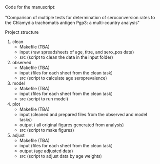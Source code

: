 Code for the manuscript:
<br>
<br>
"Comparison of multiple tests for determination 
of seroconversion rates to the Chlamydia trachomatis
antigen Pgp3: a multi-country analysis"

Project structure
<br>
  1. clean
      - Makefile (TBA)
      - input (raw spreadsheets of age, titre, and sero_pos data)
      - src (script to clean the data in the input folder)
  2. observed
      - Makefile (TBA)
      - input (files for each sheet from the clean task)
      - src (script to calculate age seroprevalence)
  2. model
      - Makefile (TBA)
      - input (files for each sheet from the clean task)
      - src (script to run model)
  3. plot
      - Makefile (TBA)
      - input (cleaned and prepared files from the observed and model tasks)
      - output ( all original figures generated from analysis)
      - src (script to make figures)
4. adjust
      - Makefile (TBA)
      - input (files for each sheet from the clean task)
      - output (age adjusted data)
      - src (script to adjust data by age weights)